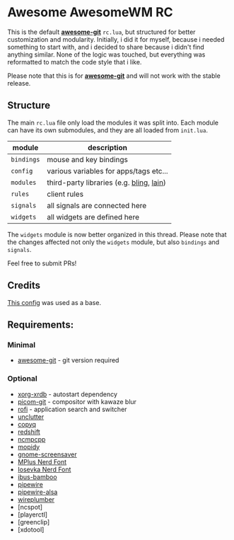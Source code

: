 # Awesome AwesomeWM RC

This is the default **[awesome-git](https://awesomewm.org/apidoc/)** `rc.lua`, but structured for better customization and modularity.
Initially, i did it for myself, because i needed something to start with,
and i decided to share because i didn't find anything similar.
None of the logic was touched, but everything was reformatted to match the code style that i like.

Please note that this is for **[awesome-git](https://awesomewm.org/apidoc/)** and will not work with the stable release.

## Structure

The main `rc.lua` file only load the modules it was split into.
Each module can have its own submodules, and they are all loaded from `init.lua`.

module | description
-------- | -----------
`bindings` | mouse and key bindings
`config` | various variables for apps/tags etc...
`modules` | third-party libraries (e.g. [bling](https://github.com/BlingCorp/bling), [lain](https://github.com/lcpz/lain))
`rules` | client rules
`signals` | all signals are connected here
`widgets` | all widgets are defined here

The `widgets` module is now better organized in this thread.
Please note that the changes affected not only the `widgets` module,
but also `bindings` and `signals`.

Feel free to submit PRs!

## Credits

[This config](https://git.linuxit.us/spider/awesome/src/commit/921c5019df6a03915e09efcb1336bbca518a4401) was used as a base.

## Requirements:

### Minimal
+ [awesome-git](https://aur.archlinux.org/awesome-git) - git version required

### Optional
+ [xorg-xrdb](https://archlinux.org/packages/extra/x86_64/xorg-xrdb/) - autostart dependency
+ [picom-git](https://aur.archlinux.org/picom-git) - compositor with kawaze blur
+ [rofi](https://archlinux.org/packages/community/x86_64/rofi/) - application search and switcher
+ [unclutter](https://archlinux.org/packages/community/x86_64/unclutter/)
+ [copyq](https://archlinux.org/packages/community/x86_64/copyq/)
+ [redshift](https://archlinux.org/packages/community/x86_64/redshift/)
+ [ncmpcpp](https://archlinux.org/packages/community/x86_64/ncmpcpp/)
+ [mopidy](https://archlinux.org/packages/community/any/mopidy/)
+ [gnome-screensaver](https://aur.archlinux.org/packages/gnome-screensaver)
+ [MPlus Nerd Font](https://www.nerdfonts.com/font-downloads)
+ [Iosevka Nerd Font](https://www.nerdfonts.com/font-downloads)
+ [ibus-bamboo](https://aur.archlinux.org/packages/ibus-bamboo)
+ [pipewire](https://archlinux.org/packages/extra/x86_64/pipewire/)
+ [pipewire-alsa](https://archlinux.org/packages/extra/x86_64/pipewire-alsa/)
+ [wireplumber](https://archlinux.org/packages/extra/x86_64/wireplumber/)
+ [ncspot]
+ [playerctl]
+ [greenclip]
+ [xdotool]
